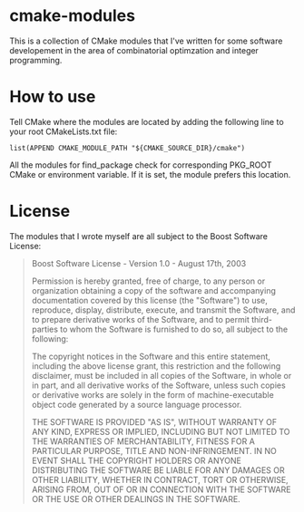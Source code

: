 cmake-modules
=============

This is a collection of CMake modules that I've written for some software
developement in the area of combinatorial optimzation and integer programming.

How to use
==========

Tell CMake where the modules are located by adding the following line to your
root CMakeLists.txt file:

    list(APPEND CMAKE_MODULE_PATH "${CMAKE_SOURCE_DIR}/cmake")
  
All the modules for find_package check for corresponding PKG_ROOT CMake or
environment variable. If it is set, the module prefers this location.


License
=======

The modules that I wrote myself are all subject to the Boost Software License:

>Boost Software License - Version 1.0 - August 17th, 2003
>
>Permission is hereby granted, free of charge, to any person or organization
>obtaining a copy of the software and accompanying documentation covered by
>this license (the "Software") to use, reproduce, display, distribute,
>execute, and transmit the Software, and to prepare derivative works of the
>Software, and to permit third-parties to whom the Software is furnished to
>do so, all subject to the following:
>
>The copyright notices in the Software and this entire statement, including
>the above license grant, this restriction and the following disclaimer,
>must be included in all copies of the Software, in whole or in part, and
>all derivative works of the Software, unless such copies or derivative
>works are solely in the form of machine-executable object code generated by
>a source language processor.
>
>THE SOFTWARE IS PROVIDED "AS IS", WITHOUT WARRANTY OF ANY KIND, EXPRESS OR
>IMPLIED, INCLUDING BUT NOT LIMITED TO THE WARRANTIES OF MERCHANTABILITY,
>FITNESS FOR A PARTICULAR PURPOSE, TITLE AND NON-INFRINGEMENT. IN NO EVENT
>SHALL THE COPYRIGHT HOLDERS OR ANYONE DISTRIBUTING THE SOFTWARE BE LIABLE
>FOR ANY DAMAGES OR OTHER LIABILITY, WHETHER IN CONTRACT, TORT OR OTHERWISE,
>ARISING FROM, OUT OF OR IN CONNECTION WITH THE SOFTWARE OR THE USE OR OTHER
>DEALINGS IN THE SOFTWARE.
